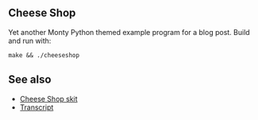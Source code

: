 ## Cheese Shop

Yet another Monty Python themed example program for a blog post. Build and run with:

```shell
make && ./cheeseshop
```

## See also

- [Cheese Shop skit](https://www.youtube.com/watch?v=Hz1JWzyvv8A)
- [Transcript](http://www.montypython.50webs.com/scripts/Series_3/61.htm)
